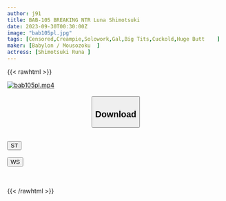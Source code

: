 ```yaml
---
author: j91
title: BAB-105 BREAKING NTR Luna Shimotsuki
date: 2023-09-30T00:30:00Z
image: "bab105pl.jpg"
tags: [Censored,Creampie,Solowork,Gal,Big Tits,Cuckold,Huge Butt	]
maker: [Babylon / Mousozoku  ]
actress: [Shimotsuki Runa ]
---
```



{{< rawhtml >}}

<div class="video" data-videoid="YK6wPmY7WJUvXlv">
    <a href="javascript:;">
        <img src="https://my.j91.asia/posts/bab105pl/bab105pl.jpg" width="WIDTH" height="HEIGHT" alt="bab105pl.mp4" loading="lazy">
    </a>
</div>

<script type="text/javascript" src="https://j91.asia/asset/on-demand-st.js"></script>

<br>
  <link rel="stylesheet" href="https://j91.asia/asset/bs5.css">
  
  <center>
  <button class="btn btn-primary" type="button" data-bs-toggle="collapse" data-bs-target=".multi-collapse" aria-expanded="false" aria-controls="multiCollapseExample1 multiCollapseExample2"><h2>Download</h2></button></center>
</p>
<div class="row">
  <div class="col">
    <div class="collapse multi-collapse" id="multiCollapseExample1">
      <div class="card card-body">
	      	      <br>
<div class="buttons">  
<a href="https://streamtape.to/v/YK6wPmY7WJUvXlv"><button class="btn-hover color-3"><i class="fa fa-download"></i> ST</button></a></div>
    </div>
  </div>
</div>
  <div class="col">
    <div class="collapse multi-collapse" id="multiCollapseExample2">
      <div class="card card-body">
	      <br>
<div class="buttons">
    <a href="https://wolfstream.tv/nisunomlx28h"><button class="btn-hover color-9"><i class="fa fa-download"></i> WS</button></a></div>
<br><br>
      </div>
    </div>
  </div>
</div>

{{< /rawhtml >}}